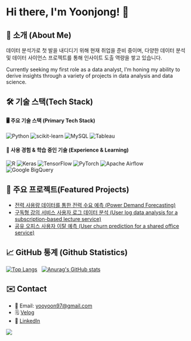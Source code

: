 # Hi there, I'm Yoonjong! 👋

📖 소개 (About Me)
-

데이터 분석가로 첫 발을 내디디기 위해 현재 취업을 준비 중이며, 다양한 데이터 분석 및 데이터 사이언스 프로젝트를 통해 인사이트 도출 역량을 쌓고 있습니다.

Currently seeking my first role as a data analyst, I’m honing my ability to derive insights through a variety of projects in data analysis and data science.


🛠️ 기술 스택(Tech Stack)
-

#### 🖥️ 주요 기술 스택 (Primary Tech Stack)  

![Python](https://img.shields.io/badge/Python-14354C?style=for-the-badge&logo=python&logoColor=white)
![scikit-learn](https://img.shields.io/badge/scikit--learn-%23F7931E.svg?style=for-the-badge&logo=scikit-learn&logoColor=white)
![MySQL](https://img.shields.io/badge/mysql-4479A1.svg?style=for-the-badge&logo=mysql&logoColor=white)
![Tableau](https://img.shields.io/badge/Tableau-E97627?style=for-the-badge&logo=Tableau&logoColor=white)


#### 🌱 사용 경험 & 학습 중인 기술 (Experience & Learning)

![R](https://img.shields.io/badge/R-276DC3?style=for-the-badge&logo=r&logoColor=white)
![Keras](https://img.shields.io/badge/Keras-FF0000?style=for-the-badge&logo=keras&logoColor=white)
![TensorFlow](https://img.shields.io/badge/TensorFlow-%23FF6F00.svg?style=for-the-badge&logo=TensorFlow&logoColor=white)
![PyTorch](https://img.shields.io/badge/PyTorch-%23EE4C2C.svg?style=for-the-badge&logo=PyTorch&logoColor=white)
![Apache Airflow](https://img.shields.io/badge/Apache%20Airflow-017CEE?style=for-the-badge&logo=Apache%20Airflow&logoColor=white)
![Google BigQuery](https://img.shields.io/badge/google%20bigquery-669DF6?style=for-the-badge&logo=google%20bigquery&logoColor=white)



🚀 주요 프로젝트(Featured Projects)
-

- [전력 사용량 데이터를 통한 전력 수요 예측 (Power Demand Forecasting)](https://github.com/jeyukburrito/data_analysis_portfolio/tree/main/Power%20Demand%20Forecasting)
- [구독형 강의 서비스 사용자 로그 데이터 분석 (User log data analysis for a subscription-based lecture service)](https://github.com/jeyukburrito/data_analysis_portfolio/tree/main/E-Learning%20Service%20Day0%20Churn%20Analysis%20and%20Reengagement%20Strategy)
- [공유 오피스 사용자 이탈 예측 (User churn prediction for a shared office service)](https://github.com/jeyukburrito/data_analysis_portfolio/tree/main/Shared%20Office%20Free%20Trial%20User%20Revisit%20Prediction)


📈 GitHub 통계 (Github Statistics)
- 
[![Top Langs](https://github-readme-stats.vercel.app/api/top-langs/?username=jeyukburrito)](https://github.com/anuraghazra/github-readme-stats) &nbsp;
[![Anurag's GitHub stats](https://github-readme-stats.vercel.app/api?username=jeyukburrito)](https://github.com/anuraghazra/github-readme-stats)


✉️ Contact
-

- 📧 Email: yooyoon97@gmail.com
- 🗒️ [Velog](https://velog.io/@jeyukburrito/posts)
- 💼 [LinkedIn](https://www.linkedin.com/in/%EC%9C%A4%EC%A2%85-%EC%9C%A0-4228a722a/)


<img src="https://capsule-render.vercel.app/api?type=waving&color=BDBDC8&height=150&section=footer" />
